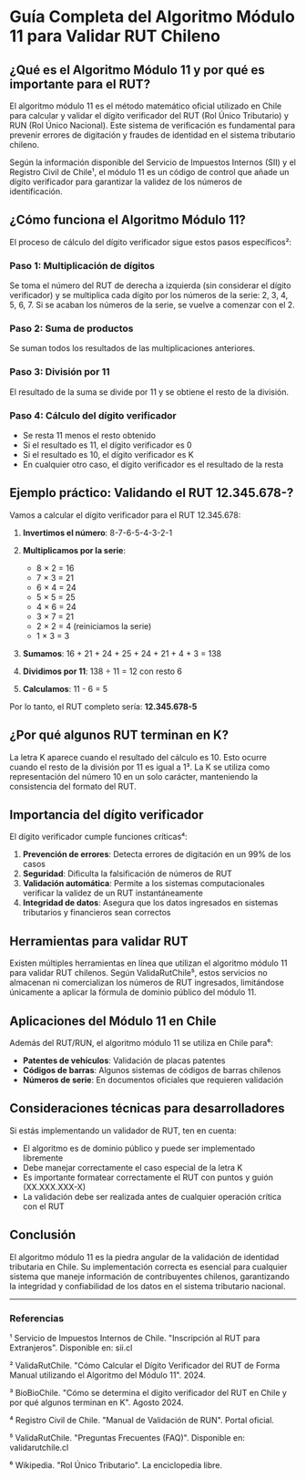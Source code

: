 # Guía Completa del Algoritmo Módulo 11 para Validar RUT Chileno

## ¿Qué es el Algoritmo Módulo 11 y por qué es importante para el RUT?

El algoritmo módulo 11 es el método matemático oficial utilizado en Chile para calcular y validar el dígito verificador del RUT (Rol Único Tributario) y RUN (Rol Único Nacional). Este sistema de verificación es fundamental para prevenir errores de digitación y fraudes de identidad en el sistema tributario chileno.

Según la información disponible del Servicio de Impuestos Internos (SII) y el Registro Civil de Chile¹, el módulo 11 es un código de control que añade un dígito verificador para garantizar la validez de los números de identificación.

## ¿Cómo funciona el Algoritmo Módulo 11?

El proceso de cálculo del dígito verificador sigue estos pasos específicos²:

### Paso 1: Multiplicación de dígitos
Se toma el número del RUT de derecha a izquierda (sin considerar el dígito verificador) y se multiplica cada dígito por los números de la serie: 2, 3, 4, 5, 6, 7. Si se acaban los números de la serie, se vuelve a comenzar con el 2.

### Paso 2: Suma de productos
Se suman todos los resultados de las multiplicaciones anteriores.

### Paso 3: División por 11
El resultado de la suma se divide por 11 y se obtiene el resto de la división.

### Paso 4: Cálculo del dígito verificador
- Se resta 11 menos el resto obtenido
- Si el resultado es 11, el dígito verificador es 0
- Si el resultado es 10, el dígito verificador es K
- En cualquier otro caso, el dígito verificador es el resultado de la resta

## Ejemplo práctico: Validando el RUT 12.345.678-?

Vamos a calcular el dígito verificador para el RUT 12.345.678:

1. **Invertimos el número**: 8-7-6-5-4-3-2-1
2. **Multiplicamos por la serie**:
   - 8 × 2 = 16
   - 7 × 3 = 21
   - 6 × 4 = 24
   - 5 × 5 = 25
   - 4 × 6 = 24
   - 3 × 7 = 21
   - 2 × 2 = 4 (reiniciamos la serie)
   - 1 × 3 = 3

3. **Sumamos**: 16 + 21 + 24 + 25 + 24 + 21 + 4 + 3 = 138
4. **Dividimos por 11**: 138 ÷ 11 = 12 con resto 6
5. **Calculamos**: 11 - 6 = 5

Por lo tanto, el RUT completo sería: **12.345.678-5**

## ¿Por qué algunos RUT terminan en K?

La letra K aparece cuando el resultado del cálculo es 10. Esto ocurre cuando el resto de la división por 11 es igual a 1³. La K se utiliza como representación del número 10 en un solo carácter, manteniendo la consistencia del formato del RUT.

## Importancia del dígito verificador

El dígito verificador cumple funciones críticas⁴:

1. **Prevención de errores**: Detecta errores de digitación en un 99% de los casos
2. **Seguridad**: Dificulta la falsificación de números de RUT
3. **Validación automática**: Permite a los sistemas computacionales verificar la validez de un RUT instantáneamente
4. **Integridad de datos**: Asegura que los datos ingresados en sistemas tributarios y financieros sean correctos

## Herramientas para validar RUT

Existen múltiples herramientas en línea que utilizan el algoritmo módulo 11 para validar RUT chilenos. Según ValidaRutChile⁵, estos servicios no almacenan ni comercializan los números de RUT ingresados, limitándose únicamente a aplicar la fórmula de dominio público del módulo 11.

## Aplicaciones del Módulo 11 en Chile

Además del RUT/RUN, el algoritmo módulo 11 se utiliza en Chile para⁶:

- **Patentes de vehículos**: Validación de placas patentes
- **Códigos de barras**: Algunos sistemas de códigos de barras chilenos
- **Números de serie**: En documentos oficiales que requieren validación

## Consideraciones técnicas para desarrolladores

Si estás implementando un validador de RUT, ten en cuenta:

- El algoritmo es de dominio público y puede ser implementado libremente
- Debe manejar correctamente el caso especial de la letra K
- Es importante formatear correctamente el RUT con puntos y guión (XX.XXX.XXX-X)
- La validación debe ser realizada antes de cualquier operación crítica con el RUT

## Conclusión

El algoritmo módulo 11 es la piedra angular de la validación de identidad tributaria en Chile. Su implementación correcta es esencial para cualquier sistema que maneje información de contribuyentes chilenos, garantizando la integridad y confiabilidad de los datos en el sistema tributario nacional.

---

### Referencias

¹ Servicio de Impuestos Internos de Chile. "Inscripción al RUT para Extranjeros". Disponible en: sii.cl

² ValidaRutChile. "Cómo Calcular el Dígito Verificador del RUT de Forma Manual utilizando el Algoritmo del Módulo 11". 2024.

³ BioBioChile. "Cómo se determina el dígito verificador del RUT en Chile y por qué algunos terminan en K". Agosto 2024.

⁴ Registro Civil de Chile. "Manual de Validación de RUN". Portal oficial.

⁵ ValidaRutChile. "Preguntas Frecuentes (FAQ)". Disponible en: validarutchile.cl

⁶ Wikipedia. "Rol Único Tributario". La enciclopedia libre.